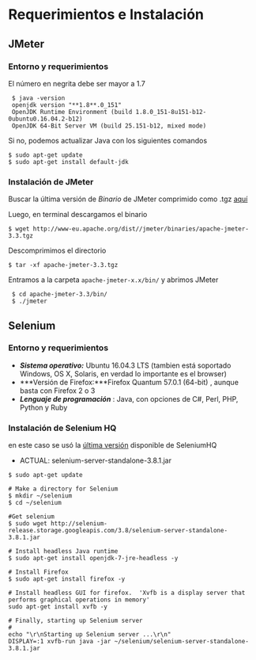 # Requerimientos e Instalación

## JMeter
### Entorno y requerimientos
El número en negrita debe ser mayor a 1.7
```
 $ java -version
 openjdk version "**1.8**.0_151"
 OpenJDK Runtime Environment (build 1.8.0_151-8u151-b12-0ubuntu0.16.04.2-b12)
 OpenJDK 64-Bit Server VM (build 25.151-b12, mixed mode)
```

Si no, podemos actualizar Java con los siguientes comandos
``` 
$ sudo apt-get update
$ sudo apt-get install default-jdk
```

### Instalación de JMeter
Buscar la última versión de *Binario* de JMeter comprimido como .tgz [aquí](http://jmeter.apache.org/download_jmeter.cgi) 

Luego, en terminal descargamos el binario

``` $ wget http://www-eu.apache.org/dist//jmeter/binaries/apache-jmeter-3.3.tgz ```

Descomprimimos el directorio

``` $ tar -xf apache-jmeter-3.3.tgz ```

Entramos a la carpeta ``apache-jmeter-x.x/bin/`` y abrimos JMeter

```
 $ cd apache-jmeter-3.3/bin/
 $ ./jmeter
```

## Selenium
### Entorno y requerimientos
- ***Sistema operativo:*** Ubuntu 16.04.3 LTS (tambien está soportado Windows, OS X, Solaris, en verdad lo importante es el browser)
- ***Versión de Firefox:***Firefox Quantum 57.0.1 (64-bit) , aunque basta con Firefox 2 o 3
- ***Lenguaje de programación*** : Java, con opciones de C#, Perl, PHP, Python y Ruby


### Instalación de Selenium HQ
en este caso se usó la [última versión](http://selenium-release.storage.googleapis.com/index.html) disponible de SeleniumHQ
 - ACTUAL: selenium-server-standalone-3.8.1.jar

```
$ sudo apt-get update

# Make a directory for Selenium
$ mkdir ~/selenium
$ cd ~/selenium

#Get selenium
$ sudo wget http://selenium-release.storage.googleapis.com/3.8/selenium-server-standalone-3.8.1.jar

# Install headless Java runtime
$ sudo apt-get install openjdk-7-jre-headless -y

# Install Firefox
$ sudo apt-get install firefox -y

# Install headless GUI for firefox.  'Xvfb is a display server that performs graphical operations in memory'
sudo apt-get install xvfb -y

# Finally, starting up Selenium server
#
echo "\r\nStarting up Selenium server ...\r\n"
DISPLAY=:1 xvfb-run java -jar ~/selenium/selenium-server-standalone-3.8.1.jar

``` 
